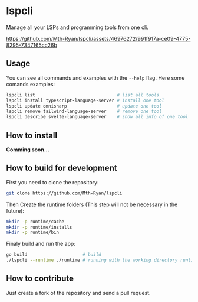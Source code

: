 # lspcli
Manage all your LSPs and programming tools from one cli.

https://github.com/Mth-Ryan/lspcli/assets/46976272/991f917a-ce09-4775-8295-7347165cc26b

## Usage

You can see all commands and examples with the `--help` flag. Here some comands examples:
```bash
lspcli list                               # list all tools
lspcli install typescript-language-server # install one tool
lspcli update omnisharp                   # update one tool
lspcli remove tailwind-language-server    # remove one tool
lspcli describe svelte-language-server    # show all info of one tool
```

## How to install

**Comming soon...**

## How to build for development

First you need to clone the repository:
```bash
git clone https://github.com/Mth-Ryan/lspcli
```

Then Create the runtime folders (This step will not be necessary in the future):
```bash
mkdir -p runtime/cache
mkdir -p runtime/installs
mkdir -p runtime/bin
```

Finaly build and run the app:
```bash
go build                     # build
./lspcli --runtime ./runtime # running with the working directory runtime
```

## How to contribute

Just create a fork of the repository and send a pull request.
